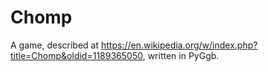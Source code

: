 # Chomp

A game, described at https://en.wikipedia.org/w/index.php?title=Chomp&oldid=1189365050, written in PyGgb.
